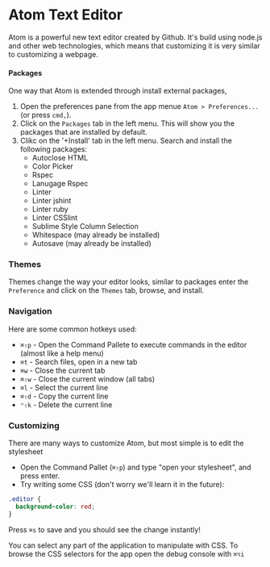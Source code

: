 # Atom Text Editor

Atom is a powerful new text editor created by Github. It's build using node.js
and other web technologies, which means that customizing it is very similar to customizing
a webpage.

#### Packages

One way that Atom is extended through install external packages,

1. Open the preferences pane from the app menue `Atom > Preferences...` (or press `cmd,`).
2. Click on the `Packages` tab in the left menu. This will show you the packages that are installed by default.
3. Clikc on the '+Install' tab in the left menu. Search and install the following packages:
    - Autoclose HTML
    - Color Picker
    - Rspec
    - Lanugage Rspec
    - Linter
    - Linter jshint
    - Linter ruby
    - Linter CSSlint
    - Sublime Style Column Selection
    - Whitespace (may already be installed)
    - Autosave (may already be installed)

### Themes

Themes change the way your editor looks, similar to packages
enter the `Preference` and click on the `Themes` tab, browse, and install.

### Navigation

Here are some common hotkeys used:

- `⌘⇧p` - Open the Command Pallete to execute commands in the editor (almost like a help menu)
- `⌘t` - Search files, open in a new tab
- `⌘w` - Close the current tab
- `⌘⇧w` - Close the current window (all tabs)
- `⌘l` - Select the current line
- `⌘⇧d` - Copy the current line
- `⌃⇧k` - Delete the current line

### Customizing

There are many ways to customize Atom, but most simple is to edit the stylesheet

- Open the Command Pallet (`⌘⇧p`) and type "open your stylesheet", and press enter.
- Try writing some CSS (don't worry we'll learn it in the future):

```css
.editor {
  background-color: red;
}
```

Press `⌘s` to save and you should see the change instantly!

You can select any part of the application to manipulate with CSS.
To browse the CSS selectors for the app open the debug console with `⌘⌥i`
